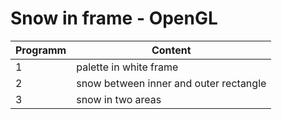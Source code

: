 # Snow in frame - OpenGL

|Programm|Content|
|---------|-------|
|1 |palette in white frame|
|2 |snow between inner and outer rectangle|
|3 |snow in two areas|

